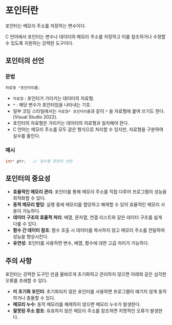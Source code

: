 # 포인터란

포인터는 메모리 주소를 저장하는 변수이다.

C 언어에서 포인터는 변수나 데이터의 메모리 주소를 저장하고 이를 참조하거나 수정할 수 있도록 지원하는 강력한 도구이다.

## 포인터의 선언

### 문법

```cpp
자료형 *포인터이름;
```

- `자료형` : 포인터가 가리키는 데이터의 자료형.
- `*` : 해당 변수가 포인터임을 나타내는 기호.
- 일부 코딩 스타일에서는 `자료형* 포인터이름`과 같이 `*` 을 자료형에 붙여 쓰기도 한다.(Visual Studio 2022).
- 포인터의 자료형은 가리키는 데이터의 자료형과 일치해야 한다.
- C 언어는 메모리 주소를 모두 같은 형식으로 처리할 수 있지만, 자료형을 구분하여 실수를 줄인다.

### 예시

```cpp
int* ptr;   // 정수형 포인터 선언
```

## 포인터의 중요성

- **효율적인 메모리 관리**: 포인터를 통해 메모리 주소를 직접 다루어 프로그램의 성능을 최적화할 수 있다.
- **동적 메모리 할당**: 실행 중에 메모리를 할당하고 해제할 수 있어 효율적인 메모리 사용이 가능하다.
- **데이터 구조의 효율적 처리**: 배열, 문자열, 연결 리스트와 같은 데이터 구조를 쉽게 다룰 수 있다.
- **함수 간 데이터 참조**: 함수 호출 시 데이터를 복사하지 않고 메모리 주소를 전달하여 성능을 향상시킨다.
- **유연성**: 포인터를 사용하면 변수, 배열, 함수에 대한 고급 처리가 가능하다.

## 주의 사항

포인터는 강력한 도구인 만큼 올바르게 초기화하고 관리하지 않으면 아래와 같은 심각한 오류를 초래할 수 있다.

- **미 초기화 포인터**: 초기화되지 않은 포인터를 사용하면 프로그램이 예기치 않게 동작하거나 충돌할 수 있다.
- **메모리 누수**: 동적 메모리를 해제하지 않으면 메모리 누수가 발생한다.
- **잘못된 주소 참조**: 유효하지 않은 메모리 주소를 참조하면 치명적인 오류가 발생한다.